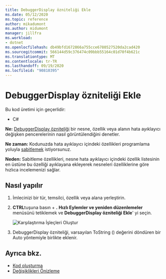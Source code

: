 ```yaml
---
title: DebuggerDisplay özniteliği Ekle
ms.date: 05/12/2020
ms.topic: reference
author: mikadumont
ms.author: midumont
manager: jillfra
ms.workload:
- dotnet
ms.openlocfilehash: db49bfd1672866a755cce6780527520da2cad420
ms.sourcegitcommit: 566144d59c376474c09bbb55164c01d70f4b621c
ms.translationtype: MT
ms.contentlocale: tr-TR
ms.lasthandoff: 09/19/2020
ms.locfileid: "90810395"
---
```

# <a name="add-debuggerdisplay-attribute"></a>DebuggerDisplay özniteliği Ekle

Bu kod üretimi için geçerlidir:

- C#

**Ne:** [DebuggerDisplay özniteliği](../../debugger/using-the-debuggerdisplay-attribute.md) bir nesne, özellik veya alanın hata ayıklayıcı değişken pencerelerinin nasıl görüntülendiğini denetler.

**Ne zaman:** Kodunuzda hata ayıklayıcı içindeki özellikleri programlama yoluyla [sabitlemek](../../debugger/view-data-values-in-data-tips-in-the-code-editor.md#pin-properties-in-datatips) istiyorsunuz.

**Neden:** Sabitleme özellikleri, nesne hata ayıklayıcı içindeki özellik listesinin en üstüne bu özelliği ayıklayana ekleyerek nesneleri özelliklerine göre hızlıca incelemenizi sağlar. 

## <a name="how-to"></a>Nasıl yapılır

1. İmlecinizi bir tür, temsilci, özellik veya alana yerleştirin. 

2. **CTRL**tuşuna basın + **.** **Hızlı Eylemler ve yeniden düzenlemeler** menüsünü tetiklemek ve **DebuggerDisplay özniteliği Ekle**' yi seçin.

    ![Karşılaştırma İşleçleri Oluştur](media/add-debugger-display-attribute.png)

3. DebuggerDisplay özniteliği, varsayılan ToString () değerini döndüren bir Auto yöntemiyle birlikte eklenir. 

## <a name="see-also"></a>Ayrıca bkz.

- [Kod oluşturma](../code-generation-in-visual-studio.md)
- [Değişiklikleri Önizleme](../../ide/preview-changes.md)